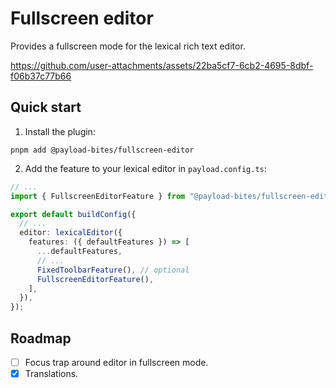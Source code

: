 # Fullscreen editor

Provides a fullscreen mode for the lexical rich text editor.

https://github.com/user-attachments/assets/22ba5cf7-6cb2-4695-8dbf-f06b37c77b66

## Quick start

1. Install the plugin:

```shell
pnpm add @payload-bites/fullscreen-editor
```

2. Add the feature to your lexical editor in `payload.config.ts`:

```ts
// ...
import { FullscreenEditorFeature } from "@payload-bites/fullscreen-editor";

export default buildConfig({
  // ...
  editor: lexicalEditor({
    features: ({ defaultFeatures }) => [
      ...defaultFeatures,
      // ...
      FixedToolbarFeature(), // optional
      FullscreenEditorFeature(),
    ],
  }),
});
```

## Roadmap

- [ ] Focus trap around editor in fullscreen mode.
- [x] Translations.
